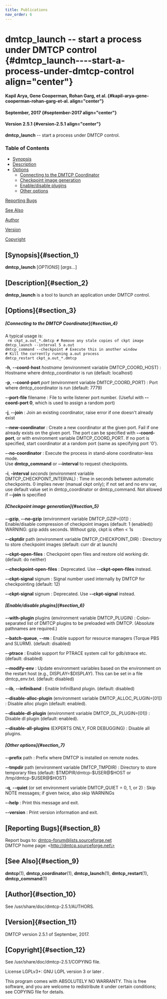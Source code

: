 ```yaml
---
title: Publications
nav_order: 6
---
```


# dmtcp_launch \-- start a process under DMTCP control {#dmtcp_launch----start-a-process-under-dmtcp-control align="center"}

#### Kapil Arya, Gene Cooperman, Rohan Garg, et al. {#kapil-arya-gene-cooperman-rohan-garg-et-al. align="center"}

#### September, 2017 {#september-2017 align="center"}

#### Version 2.5.1 {#version-2.5.1 align="center"}

**dmtcp_launch** \-- start a process under DMTCP control.

### Table of Contents

- [Synopsis](index.html#section_1)
- [Description](index.html#section_2)
- [Options](index.html#section_3)
  - [Connecting to the DMTCP Coordinator](index.html#section_4)
  - [Checkpoint image generation](index.html#section_5)
  - [Enable/disable plugins](index.html#section_6)
  - [Other options](index.html#section_7)

[Reporting Bugs](index.html#section_8)

[See Also](index.html#section_9)

[Author](index.html#section_10)

[Version](index.html#section_11)

[Copyright](index.html#section_12)

## [Synopsis]{#section_1}

**dmtcp_launch** \[*OPTIONS*\] \[*args\...*\]

## [Description]{#section_2}

**dmtcp_launch** is a tool to launch an application under DMTCP control.

## [Options]{#section_3}

##### [Connecting to the DMTCP Coordinator]{#section_4}

A typical usage is:\
` rm ckpt_a.out_*.dmtcp # Remove any stale copies of ckpt image`\
`dmtcp_launch --interval 5 a.out`\
`dmtcp_command --checkpoint # Execute this in another window`\
`# Kill the currently running a.out process`\
`dmtcp_restart ckpt_a.out_*.dmtcp `

**-h**, **\--coord-host** *hostname* (environment variable DMTCP_COORD_HOST)
:   Hostname where dmtcp_coordinator is run (default: localhost)

**-p**, **\--coord-port** *port* (environment variable DMTCP_COORD_PORT)
:   Port where dmtcp_coordinator is run (default: 7779)

**\--port-file** filename
:   File to write listener port number. (Useful with **\--coord-port
    0**, which is used to assign a random port)

**-j**, **\--join**
:   Join an existing coordinator, raise error if one doesn\'t already
    exist

**\--new-coordinator**
:   Create a new coordinator at the given port. Fail if one already
    exists on the given port. The port can be specified with
    **\--coord-port**, or with environment variable DMTCP_COORD_PORT. If
    no port is specified, start coordinator at a random port (same as
    specifying port \'0\').

**\--no-coordinator**
:   Execute the process in stand-alone coordinator-less mode.\
    Use **dmtcp_command** or **\--interval** to request checkpoints.

**-i**, **-interval** *seconds* (environment variable DMTCP_CHECKPOINT_INTERVAL)
:   Time in seconds between automatic checkpoints. 0 implies never
    (manual ckpt only); if not set and no env var, use default value set
    in dmtcp_coordinator or dmtcp_command. Not allowed if **\--join** is
    specified

##### [Checkpoint image generation]{#section_5}

**\--gzip**, **\--no-gzip** (environment variable DMTCP_GZIP=\[01\])
:   Enable/disable compression of checkpoint images (default: 1
    (enabled))\
    WARNING: gzip adds seconds. Without gzip, ckpt is often \< 1s

**\--ckptdir** path (environment variable DMTCP_CHECKPOINT_DIR)
:   Directory to store checkpoint images (default: curr dir at launch)

**\--ckpt-open-files**
:   Checkpoint open files and restore old working dir. (default: do
    neither)

**\--checkpoint-open-files**
:   Deprecated. Use **\--ckpt-open-files** instead.

**\--ckpt-signal** signum
:   Signal number used internally by DMTCP for checkpointing (default:
    12)

**\--ckpt-signal** signum
:   Deprecated. Use **\--ckpt-signal** instead.

##### [Enable/disable plugins]{#section_6}

**\--with-plugin** plugins (environment variable DMTCP_PLUGIN)
:   Colon-separated list of DMTCP plugins to be preloaded with DMTCP.
    (Absolute pathnames are required.)

**\--batch-queue**, **\--rm**
:   Enable support for resource managers (Torque PBS and SLURM).
    (default: disabled)

**\--ptrace**
:   Enable support for PTRACE system call for gdb/strace etc. (default:
    disabled)

**\--modify-env**
:   Update environment variables based on the environment on the restart
    host (e.g., DISPLAY=\$DISPLAY). This can be set in a file
    dmtcp_env.txt. (default: disabled)

**\--ib**, **\--infiniband**
:   Enable InfiniBand plugin. (default: disabled)

**\--disable-alloc-plugin** (environment variable DMTCP_ALLOC_PLUGIN=\[01\])
:   Disable alloc plugin (default: enabled).

**\--disable-dl-plugin** (environment variable DMTCP_DL_PLUGIN=\[01\])
:   Disable dl plugin (default: enabled).

**\--disable-all-plugins** (EXPERTS ONLY, FOR DEBUGGING)
:   Disable all plugins.

##### [Other options]{#section_7}

**\--prefix** path
:   Prefix where DMTCP is installed on remote nodes.

**\--tmpdir** path (environment variable DMTCP_TMPDIR)
:   Directory to store temporary files (default:
    \$TMDPIR/dmtcp-\$USER@\$HOST or /tmp/dmtcp-\$USER@\$HOST)

**-q**, **\--quiet** (or set environment variable DMTCP_QUIET = 0, 1, or 2)
:   Skip NOTE messages; if given twice, also skip WARNINGs

**\--help**
:   Print this message and exit.

**\--version**
:   Print version information and exit.

## [Reporting Bugs]{#section_8}

Report bugs to: dmtcp-forum@lists.sourceforge.net\
DMTCP home page: \<http://dmtcp.sourceforge.net\>

## [See Also]{#section_9}

**dmtcp**(1), **dmtcp_coordinator**(1), **dmtcp_launch**(1),
**dmtcp_restart**(1), **dmtcp_command**(1)

## [Author]{#section_10}

See /usr/share/doc/dmtcp-2.5.1/AUTHORS.

## [Version]{#section_11}

DMTCP version 2.5.1 of September, 2017.

## [Copyright]{#section_12}

See /usr/share/doc/dmtcp-2.5.1/COPYING file.

License LGPLv3+: GNU LGPL version 3 or later .

This program comes with ABSOLUTELY NO WARRANTY. This is free software,
and you are welcome to redistribute it under certain conditions; see
COPYING file for details.

